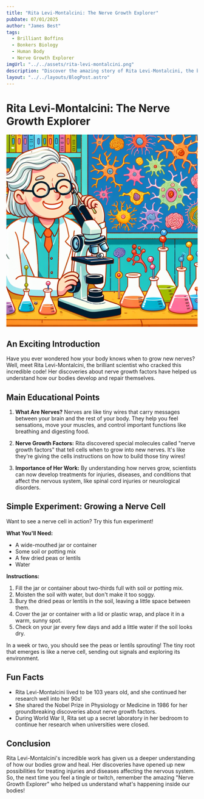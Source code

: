 ```yaml
---
title: "Rita Levi-Montalcini: The Nerve Growth Explorer"
pubDate: 07/01/2025
author: "James Best"
tags:
  - Brilliant Boffins
  - Bonkers Biology
  - Human Body
  - Nerve Growth Explorer
imgUrl: "../../assets/rita-levi-montalcini.png"
description: "Discover the amazing story of Rita Levi-Montalcini, the brilliant scientist who unlocked the secrets of nerve growth!"
layout: "../../layouts/BlogPost.astro"
---
```


# Rita Levi-Montalcini: The Nerve Growth Explorer

![Rita Levi-Montalcini](../../assets/rita-levi-montalcini.png)

## An Exciting Introduction

Have you ever wondered how your body knows when to grow new nerves? Well, meet Rita Levi-Montalcini, the brilliant scientist who cracked this incredible code! Her discoveries about nerve growth factors have helped us understand how our bodies develop and repair themselves.

## Main Educational Points

1. **What Are Nerves?** Nerves are like tiny wires that carry messages between your brain and the rest of your body. They help you feel sensations, move your muscles, and control important functions like breathing and digesting food.

2. **Nerve Growth Factors:** Rita discovered special molecules called "nerve growth factors" that tell cells when to grow into new nerves. It's like they're giving the cells instructions on how to build those tiny wires!

3. **Importance of Her Work:** By understanding how nerves grow, scientists can now develop treatments for injuries, diseases, and conditions that affect the nervous system, like spinal cord injuries or neurological disorders.

## Simple Experiment: Growing a Nerve Cell

Want to see a nerve cell in action? Try this fun experiment!

**What You'll Need:**

- A wide-mouthed jar or container
- Some soil or potting mix
- A few dried peas or lentils
- Water

**Instructions:**

1. Fill the jar or container about two-thirds full with soil or potting mix.
2. Moisten the soil with water, but don't make it too soggy.
3. Bury the dried peas or lentils in the soil, leaving a little space between them.
4. Cover the jar or container with a lid or plastic wrap, and place it in a warm, sunny spot.
5. Check on your jar every few days and add a little water if the soil looks dry.

In a week or two, you should see the peas or lentils sprouting! The tiny root that emerges is like a nerve cell, sending out signals and exploring its environment.

## Fun Facts

- Rita Levi-Montalcini lived to be 103 years old, and she continued her research well into her 90s!
- She shared the Nobel Prize in Physiology or Medicine in 1986 for her groundbreaking discoveries about nerve growth factors.
- During World War II, Rita set up a secret laboratory in her bedroom to continue her research when universities were closed.

## Conclusion

Rita Levi-Montalcini's incredible work has given us a deeper understanding of how our bodies grow and heal. Her discoveries have opened up new possibilities for treating injuries and diseases affecting the nervous system. So, the next time you feel a tingle or twitch, remember the amazing "Nerve Growth Explorer" who helped us understand what's happening inside our bodies!

